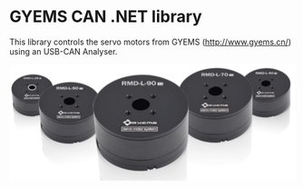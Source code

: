# GYEMS CAN .NET library

This library controls the servo motors from GYEMS (http://www.gyems.cn/) using an USB-CAN Analyser.

![](RMD-L.jpg)
